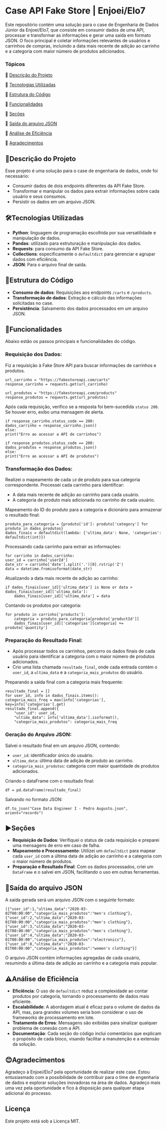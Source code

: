 # Case API Fake Store | Enjoei/Elo7
Este repositório contém uma solução para o case de Engenharia de Dados Júnior da Enjoei/Elo7, que consiste em consumir dados de uma API, processar e transformar as informações e gerar uma saída em formato JSON. O foco principal é coletar informações relevantes de usuários e carrinhos de compras, incluindo a data mais recente de adição ao carrinho e a categoria com maior número de produtos adicionados.

### Tópicos 
:small_blue_diamond: [Descrição do Projeto](#descrição-do-projeto)

:small_blue_diamond: [Tecnologias Utilizadas](#tecnologias-utilizadas)

:small_blue_diamond: [Estrutura do Código](#estrutura-do-código)

:small_blue_diamond: [Funcionalidades](#funcionalidades)

:small_blue_diamond: [Seções](#seções)

:small_blue_diamond: [Saída do arquivo JSON](#saída-do-arquivo-json)

:small_blue_diamond: [Análise de Eficiência](#análise-de-eficiência)

:small_blue_diamond: [Agradecimentos](#agradecimentos)

## 🎯Descrição do Projeto
Esse projeto é uma solução para o case de engenharia de dados, onde foi necessário:
- Consumir dados de dois endpoints diferentes da API Fake Store.
- Transformar e manipular os dados para extrair informações sobre cada usuário e seus consumos.
- Persistir os dados em um arquivo JSON.

## 🛠Tecnologias Utilizadas
- **Python**: linguagem de programação escolhida por sua versatilidade e manipulação de dados.
- **Pandas**: utilizado para estruturação e manipulação dos dados.
- **Requests**: para consumo da API Fake Store.
- **Collections**: especificamente o `defaultdict` para gerenciar e agrupar dados com eficiência.
- **JSON**: Para o arquivo final de saída.

## 📄Estrutura do Código
- **Consumo de dados**: Requisições aos endpoints `/carts` e `/products`.
- **Transformação de dados**: Extração e cálculo das informações solicitadas no case.
- **Persistência**: Salvamento dos dados processados em um arquivo JSON.

## 🚀Funcionalidades
Abaixo estão os passos principais e funcionalidades do código.

### Requisição dos Dados:
Fiz a requisição à Fake Store API para buscar informações de carrinhos e produtos.

    url_carrinho = "https://fakestoreapi.com/carts"
    response_carrinho = requests.get(url_carrinho)

    url_produtos = "https://fakestoreapi.com/products"
    response_produtos = requests.get(url_produtos)

Após cada requisição, verifico se a resposta foi bem-sucedida `status 200`. Se houver erro, exibo uma mensagem de alerta.

    if response_carrinho.status_code == 200:
    dados_carrinho = response_carrinho.json()
    else:
    print("Erro ao acessar a API de carrinhos")
    
    if response_produtos.status_code == 200:
    dados_produtos = response_produtos.json()
    else:
    print("Erro ao acessar a API de produtos")

### Transformação dos Dados:
Realizei o mapeamento de cada `id` de produto para sua categoria correspondente.
Processei cada carrinho para identificar:
- A data mais recente de adição ao carrinho para cada usuário.
- A categoria de produto mais adicionada no carrinho de cada usuário.

Mapeamento do ID do produto para a categoria e dicionário para armazenar o resultado final:

    produto_para_categoria = {produto['id']: produto['category'] for produto in dados_produtos}
    dados_finais = defaultdict(lambda: {'ultima_data': None, 'categorias': defaultdict(int)})

Processando cada carrinho para extrair as informações:

    for carrinho in dados_carrinho:
    user_id = carrinho['userId']
    date_str = carrinho['date'].split('.')[0].rstrip('Z')
    data = datetime.fromisoformat(date_str)

Atualizando a data mais recente de adição ao carrinho:
    
    if dados_finais[user_id]['ultima_data'] is None or data > dados_finais[user_id]['ultima_data']:
        dados_finais[user_id]['ultima_data'] = data

Contando os produtos por categoria:
    
    for produto in carrinho['products']:
        categoria = produto_para_categoria[produto['productId']]
        dados_finais[user_id]['categorias'][categoria] += produto['quantity']

### Preparação do Resultado Final:
- Após processar todos os carrinhos, percorro os dados finais de cada usuário para identificar a categoria com o maior número de produtos adicionados.
- Crio uma lista chamada `resultado_final`, onde cada entrada contém o `user_id`, a `ultima_data` e a `categoria_mais_produtos` do usuário.

Preparando a saída final com a categoria mais frequente:

    resultado_final = []
    for user_id, info in dados_finais.items():
    categoria_mais_freq = max(info['categorias'], key=info['categorias'].get)
    resultado_final.append({
        "user_id": user_id,
        "ultima_data": info['ultima_data'].isoformat(),
        "categoria_mais_produtos": categoria_mais_freq

### Geração do Arquivo JSON:
Salvei o resultado final em um arquivo JSON, contendo:
-   `user_id`: identificador único do usuário.
-   `ultima_data`: última data de adição de produto ao carrinho.
-   `categoria_mais_produtos`: categoria com maior quantidade de produtos adicionados.

Criando o dataFrame com o resultado final:
        
    df = pd.dataFrame(resultado_final)

Salvando no formato JSON:

    df.to_json("Case Data Engineer I - Pedro Augusto.json", orient="records")

## ▶Seções
- **Requisição de Dados**: Verifiquei o status de cada requisição e preparei uma mensagens de erro em caso de falha.
- **Mapeamento e Processamento**: Utilizei um `defaultdict` para mapear cada `user_id` com a última data de adição ao carrinho e a categoria com o maior número de produtos.
- **Preparação e Resultado Final**: Com os dados processados, criei um `DataFrame` e o salvei em JSON, facilitando o uso em outras ferramentas.

## 💾Saída do arquivo JSON
A saída gerada será um arquivo JSON com o seguinte formato:

    [{"user_id":1,"ultima_data":"2020-03-02T00:00:00","categoria_mais_produtos":"men's clothing"},{"user_id":2,"ultima_data":"2020-03-01T00:00:00","categoria_mais_produtos":"men's clothing"},{"user_id":3,"ultima_data":"2020-03-01T00:00:00","categoria_mais_produtos":"men's clothing"},{"user_id":4,"ultima_data":"2020-03-01T00:00:00","categoria_mais_produtos":"electronics"},{"user_id":8,"ultima_data":"2020-03-01T00:00:00","categoria_mais_produtos":"women's clothing"}]

O arquivo JSON contém informações agregadas de cada usuário, resumindo a última data de adição ao carrinho e a categoria mais popular.

## ⚠Análise de Eficiência
- **Eficiência**: O uso de `defaultdict` reduz a complexidade ao contar produtos por categoria, tornando o processamento de dados mais eficiente.
- **Escalabilidade**: A abordagem atual é eficaz para o volume de dados da API, mas, para grandes volumes seria bom considerar o uso de frameworks de processamento em lote.
- **Tratamento de Erros**: Mensagens são exibidas para sinalizar qualquer problema de conexão com a API.
- **Documentação**: Cada seção do código inclui comentários que explicam o propósito de cada bloco, visando facilitar a manutenção e a extensão da solução.

## 😊Agradecimentos
Agradeço à Enjoei/Elo7 pela oportunidade de realizar este case. Estou entusiasmado com a possibilidade de contribuir para o time de engenharia de dados e explorar soluções inovadoras na área de dados.
Agradeço mais uma vez pela oportunidade e fico à disposição para qualquer etapa adicional do processo.

## Licença
Este projeto está sob a Licença MIT.
